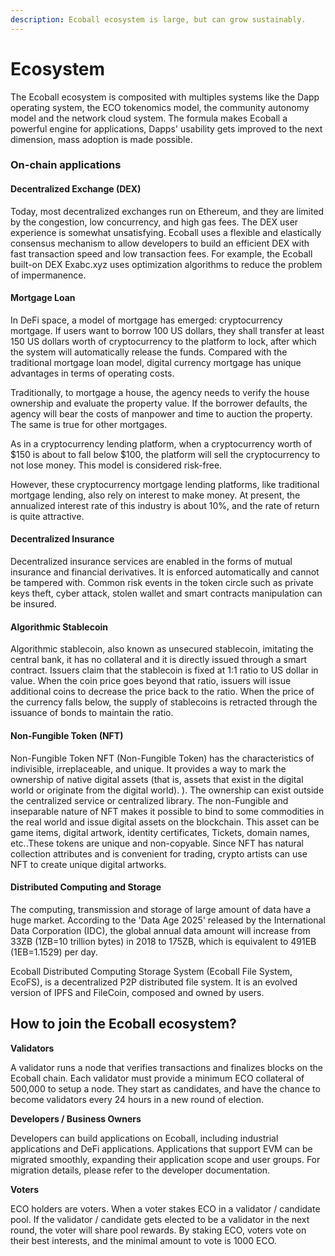 ```yaml
---
description: Ecoball ecosystem is large, but can grow sustainably.
---
```


# Ecosystem

The Ecoball ecosystem is composited with multiples systems like the Dapp operating system, the ECO tokenomics model, the community autonomy model and the network cloud system. The formula makes Ecoball a powerful engine for applications, Dapps' usability gets improved to the next dimension, mass adoption is made possible.

### On-chain applications

#### Decentralized Exchange (DEX) <a href="decentralized-exchange-dex" id="decentralized-exchange-dex"></a>

Today, most decentralized exchanges run on Ethereum, and they are limited by the congestion, low concurrency, and high gas fees. The DEX user experience is somewhat unsatisfying. Ecoball uses a flexible and elastically consensus mechanism to allow developers to build an efficient DEX with fast transaction speed and low transaction fees. For example, the Ecoball built-on DEX Exabc.xyz uses optimization algorithms to reduce the problem of impermanence.

#### Mortgage Loan <a href="mortgage-loan" id="mortgage-loan"></a>

In DeFi space, a model of mortgage has emerged: cryptocurrency mortgage. If users want to borrow 100 US dollars, they shall transfer at least 150 US dollars worth of cryptocurrency to the platform to lock, after which the system will automatically release the funds. Compared with the traditional mortgage loan model, digital currency mortgage has unique advantages in terms of operating costs.

Traditionally, to mortgage a house, the agency needs to verify the house ownership and evaluate the property value. If the borrower defaults, the agency will bear the costs of manpower and time to auction the property. The same is true for other mortgages.&#x20;

As in a cryptocurrency lending platform, when a cryptocurrency worth of $150 is about to fall below $100, the platform will sell the cryptocurrency to not lose money. This model is considered risk-free.

However, these cryptocurrency mortgage lending platforms, like traditional mortgage lending, also rely on interest to make money. At present, the annualized interest rate of this industry is about 10%, and the rate of return is quite attractive.

#### Decentralized Insurance <a href="decentralized-insurance" id="decentralized-insurance"></a>

Decentralized insurance services are enabled in the forms of mutual insurance and financial derivatives. It is enforced automatically and cannot be tampered with. Common risk events in the token circle such as private keys theft, cyber attack, stolen wallet and smart contracts manipulation can be insured.

#### Algorithmic Stablecoin <a href="algorithmic-stablecoin" id="algorithmic-stablecoin"></a>

Algorithmic stablecoin, also known as unsecured stablecoin, imitating the central bank, it has no collateral and it is directly issued through a smart contract. Issuers claim that the stablecoin is fixed at 1:1 ratio to US dollar in value. When the coin price goes beyond that ratio, issuers will issue additional coins to decrease the price back to the ratio. When the price of the currency falls below, the supply of stablecoins is retracted through the issuance of bonds to maintain the ratio.

#### Non-Fungible Token (NFT) <a href="non-fungible-token-nft" id="non-fungible-token-nft"></a>

Non-Fungible Token NFT (Non-Fungible Token) has the characteristics of indivisible, irreplaceable, and unique. It provides a way to mark the ownership of native digital assets (that is, assets that exist in the digital world or originate from the digital world). ). The ownership can exist outside the centralized service or centralized library. The non-Fungible and inseparable nature of NFT makes it possible to bind to some commodities in the real world and issue digital assets on the blockchain. This asset can be game items, digital artwork, identity certificates, Tickets, domain names, etc..These tokens are unique and non-copyable. Since NFT has natural collection attributes and is convenient for trading, crypto artists can use NFT to create unique digital artworks.

#### Distributed Computing and Storage <a href="distributed-computing-and-storage" id="distributed-computing-and-storage"></a>

The computing, transmission and storage of large amount of data have a huge market. According to the 'Data Age 2025' released by the International Data Corporation (IDC), the global annual data amount will increase from 33ZB (1ZB=10 trillion bytes) in 2018 to 175ZB, which is equivalent to 491EB (1EB=1.1529) per day.

Ecoball Distributed Computing Storage System (Ecoball File System, EcoFS), is a decentralized P2P distributed file system. It is an evolved version of IPFS and FileCoin, composed and owned by users.&#x20;

## How to join the Ecoball ecosystem? <a href="how-to-join-the-ecoball-ecosystem" id="how-to-join-the-ecoball-ecosystem"></a>

**Validators**

A validator runs a node that verifies transactions and finalizes blocks on the Ecoball chain. Each validator must provide a minimum ECO collateral of 500,000 to setup a node. They start as candidates, and have the chance to become validators every 24 hours in a new round of election.

**Developers / Business Owners**

Developers can build applications on Ecoball, including industrial applications and DeFi applications. Applications that support EVM can be migrated smoothly, expanding their application scope and user groups. For migration details, please refer to the developer documentation.

**Voters**

ECO holders are voters. When a voter stakes ECO in a validator / candidate pool. If the validator / candidate gets elected to be a validator in the next round, the voter will share pool rewards. By staking ECO, voters vote on their best interests, and the minimal amount to vote is 1000 ECO.
